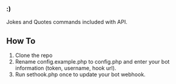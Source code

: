 ### :) ###
Jokes and Quotes commands included with API.

## How To ##
1. Clone the repo 
2. Rename config.example.php to config.php and enter your bot information (token, username, hook url).
3. Run sethook.php once to update your bot webhook.
